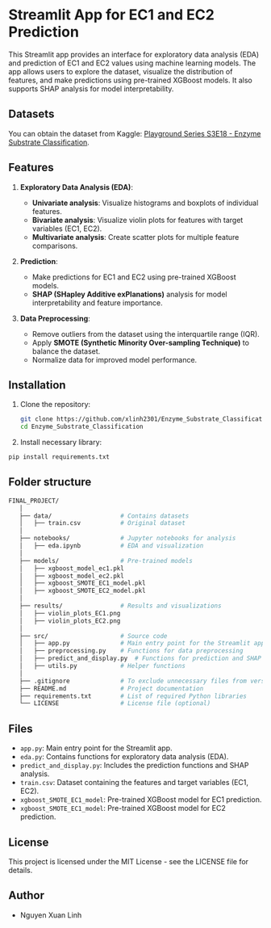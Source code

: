 # Streamlit App for EC1 and EC2 Prediction

This Streamlit app provides an interface for exploratory data analysis (EDA) and prediction of EC1 and EC2 values using machine learning models. The app allows users to explore the dataset, visualize the distribution of features, and make predictions using pre-trained XGBoost models. It also supports SHAP analysis for model interpretability.

## Datasets

You can obtain the dataset from Kaggle: [Playground Series S3E18 - Enzyme Substrate Classification](https://www.kaggle.com/competitions/playground-series-s3e18).

## Features

1. **Exploratory Data Analysis (EDA)**:
   - **Univariate analysis**: Visualize histograms and boxplots of individual features.
   - **Bivariate analysis**: Visualize violin plots for features with target variables (EC1, EC2).
   - **Multivariate analysis**: Create scatter plots for multiple feature comparisons.

2. **Prediction**:
   - Make predictions for EC1 and EC2 using pre-trained XGBoost models.
   - **SHAP (SHapley Additive exPlanations)** analysis for model interpretability and feature importance.

3. **Data Preprocessing**:
   - Remove outliers from the dataset using the interquartile range (IQR).
   - Apply **SMOTE (Synthetic Minority Over-sampling Technique)** to balance the dataset.
   - Normalize data for improved model performance.

## Installation

1. Clone the repository:

   ```bash
   git clone https://github.com/xlinh2301/Enzyme_Substrate_Classification
   cd Enzyme_Substrate_Classification
   ```
2. Install necessary library:

  ```bash
  pip install requirements.txt
  ```
## Folder structure
```bash
FINAL_PROJECT/
   │
   ├── data/                   # Contains datasets
   │   ├── train.csv           # Original dataset
   │
   ├── notebooks/              # Jupyter notebooks for analysis
   │   ├── eda.ipynb           # EDA and visualization
   │
   ├── models/                 # Pre-trained models
   │   ├── xgboost_model_ec1.pkl
   │   ├── xgboost_model_ec2.pkl
   │   ├── xgboost_SMOTE_EC1_model.pkl
   │   ├── xgboost_SMOTE_EC2_model.pkl
   │
   ├── results/                # Results and visualizations
   │   ├── violin_plots_EC1.png
   │   ├── violin_plots_EC2.png
   │
   ├── src/                    # Source code
   │   ├── app.py              # Main entry point for the Streamlit app
   │   ├── preprocessing.py    # Functions for data preprocessing
   │   ├── predict_and_display.py  # Functions for prediction and SHAP analysis
   │   ├── utils.py            # Helper functions
   │
   ├── .gitignore              # To exclude unnecessary files from version control
   ├── README.md               # Project documentation
   ├── requirements.txt        # List of required Python libraries
   └── LICENSE                 # License file (optional)
```
## Files
  - ``app.py``: Main entry point for the Streamlit app.
  - ``eda.py``: Contains functions for exploratory data analysis (EDA).
  - ``predict_and_display.py``: Includes the prediction functions and SHAP analysis.
  - ``train.csv``: Dataset containing the features and target variables (EC1, EC2).
  - ``xgboost_SMOTE_EC1_model``: Pre-trained XGBoost model for EC1 prediction.
  - ``xgboost_SMOTE_EC1_model``: Pre-trained XGBoost model for EC2 prediction.

## License
This project is licensed under the MIT License - see the LICENSE file for details.

## Author
  - Nguyen Xuan Linh
